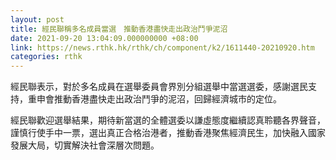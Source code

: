 ```yaml
---
layout: post
title: 經民聯稱多名成員當選　推動香港盡快走出政治鬥爭泥沼
date: 2021-09-20 13:04:09.000000000 +08:00
link: https://news.rthk.hk/rthk/ch/component/k2/1611440-20210920.htm
categories: rthk
---
```


經民聯表示，對於多名成員在選舉委員會界別分組選舉中當選選委，感謝選民支持，重申會推動香港盡快走出政治鬥爭的泥沼，回歸經濟城市的定位。

經民聯歡迎選舉結果，期待新當選的全體選委以謙虛態度繼續認真聆聽各界聲音，謹慎行使手中一票，選出真正合格治港者，推動香港聚焦經濟民生，加快融入國家發展大局，切實解決社會深層次問題。
